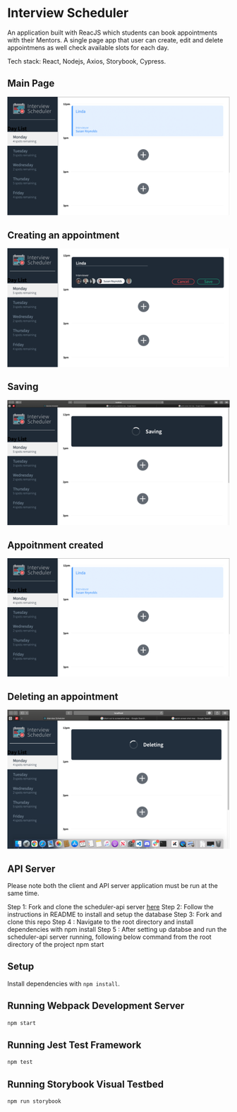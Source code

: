 # Interview Scheduler
An application built with ReacJS which students can book appointments with their Mentors. A single page app that user can create, edit and delete appointmens as well check available slots for each day. 

Tech stack: React, Nodejs, Axios, Storybook, Cypress.

## Main Page
![Screenshot of tweet compose box](https://github.com/justintu2021/scheduler/blob/master/docs/Appointment%20created.png)

## Creating an appointment
![Screenshot of tweet compose box](https://github.com/justintu2021/scheduler/blob/master/docs/Creating%20an%20appointment.png)

## Saving
![Screenshot of tweet compose box](https://github.com/justintu2021/scheduler/blob/master/docs/Saving%20Appointment.png)

## Appoitnment created
![Screenshot of tweet compose box](https://github.com/justintu2021/scheduler/blob/master/docs/Appointment%20created.png)

## Deleting an appointment
![Screenshot of tweet compose box](https://github.com/justintu2021/scheduler/blob/master/docs/Deleting%20an%20appointment.png)

## API Server

Please note both the client and API server application must be run at the same time.

Step 1: Fork and clone the scheduler-api server [here](https://github.com/justintu2021/scheduler-api)
Step 2: Follow the instructions in README to install and setup the database
Step 3: Fork and clone this repo
Step 4 : Navigate to the root directory and install dependencies with npm install
Step 5 : After setting up databse and run the  scheduler-api server running, following below command from the root directory of the project npm start

## Setup

Install dependencies with `npm install`.

## Running Webpack Development Server

```sh
npm start
```

## Running Jest Test Framework

```sh
npm test
```

## Running Storybook Visual Testbed

```sh
npm run storybook
```
